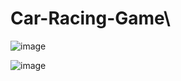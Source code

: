 # Car-Racing-Game\
![image](https://user-images.githubusercontent.com/36808172/189221267-f4051953-c823-4d44-bf7b-b19c2e4399dd.png)



![image](https://user-images.githubusercontent.com/36808172/189221372-4a825c6e-14dd-48a5-ac79-e3eec2469bee.png)
